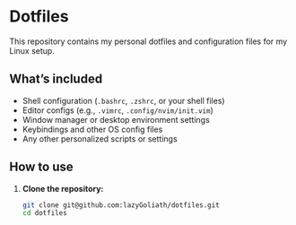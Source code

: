 # Dotfiles

This repository contains my personal dotfiles and configuration files for my Linux setup.

## What’s included

- Shell configuration (`.bashrc`, `.zshrc`, or your shell files)
- Editor configs (e.g., `.vimrc`, `.config/nvim/init.vim`)
- Window manager or desktop environment settings
- Keybindings and other OS config files
- Any other personalized scripts or settings

## How to use

1. **Clone the repository:**

   ```bash
   git clone git@github.com:lazyGoliath/dotfiles.git
   cd dotfiles
